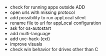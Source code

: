 - check for running apps outside ADD
- open urls with missing protocol
- add possibility to run appLocal silent
- rename file to url for appLocal configuration
- ask for os-autostart
- add multi-language
- add uvc-hack-(ext)
- improve visuals
- check win behavior for drives other than C
